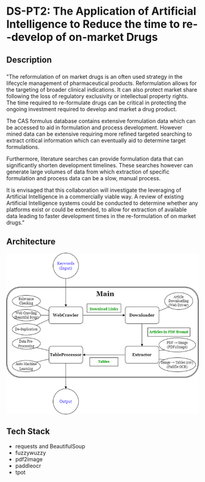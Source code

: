 # DS-PT2: The Application of Artificial Intelligence to Reduce the time to re--develop of on-market Drugs

## Description

###
"The reformulation of on market drugs is an often used strategy in the lifecycle management of pharmaceutical products. Reformulation allows for the targeting of broader clinical indications. It can also protect market share following the loss of regulatory exclusivity or intellectual property rights. The time required to re-formulate drugs can be critical in protecting the ongoing investment required to develop and market a drug product.

The CAS formulus database contains extensive formulation data which can be accessed to aid in formulation and process development. However mined data can be extensive requiring more refined targeted searching to extract critical information which can eventually aid to determine target formulations.

Furthermore, literature searches can provide formulation data that can significantly shorten development timelines. These searches however can generate large volumes of data from which extraction of specific formulation and process data can be a slow, manual process.

It is envisaged that this collaboration will investigate the leveraging of Artificial Intelligence in a commercially viable way. A review of existing Artificial Intelligence systems could be conducted to determine whether any platforms exist or could be extended, to allow for extraction of available data leading to faster development times in the re-formulation of on market drugs."

## Architecture
![Architecture](https://github.com/jackylove5/DS-PT2/blob/main/doc/pipeline.png?raw=true)

## Tech Stack
- requests and BeautifulSoup
- fuzzywuzzy
- pdf2image
- paddleocr
- tpot
